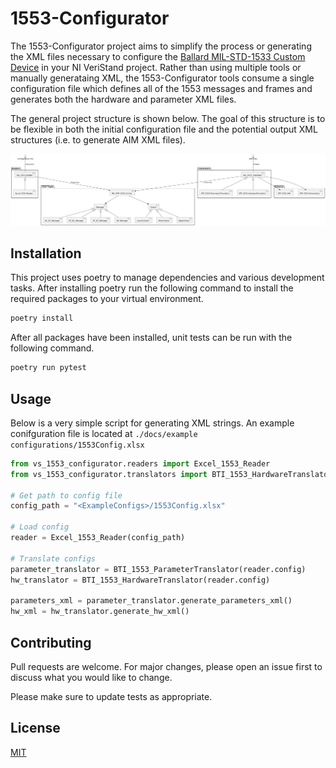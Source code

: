 # 1553-Configurator

The 1553-Configurator project aims to simplify the process or generating the XML files necessary to configure the [Ballard MIL-STD-1533 Custom Device](https://github.com/ni/niveristand-ballard-milStd1553-custom-device) in your NI VeriStand project. Rather than using multiple tools or manually generataing XML, the 1553-Configurator tools consume a single configuration file which defines all of the 1553 messages and frames and generates both the hardware and parameter XML files.

The general project structure is shown below. The goal of this structure is to be flexible in both the initial configuration file and the potential output XML structures (i.e. to generate AIM XML files).

![UML-Overview](./docs/images/project_structure.png)

## Installation

This project uses poetry to manage dependencies and various development tasks. After installing poetry run the following command to install the required packages to your virtual environment.

```bash
poetry install
```

After all packages have been installed, unit tests can be run with the following command.

```bash
poetry run pytest
```

## Usage

Below is a very simple script for generating XML strings. An example conifguration file is located at `./docs/example configurations/1553Config.xlsx`

```python
from vs_1553_configurator.readers import Excel_1553_Reader
from vs_1553_configurator.translators import BTI_1553_HardwareTranslator, BTI_1553_ParameterTranslator

# Get path to config file
config_path = "<ExampleConfigs>/1553Config.xlsx"

# Load config
reader = Excel_1553_Reader(config_path)

# Translate configs
parameter_translator = BTI_1553_ParameterTranslator(reader.config)
hw_translator = BTI_1553_HardwareTranslator(reader.config)

parameters_xml = parameter_translator.generate_parameters_xml()
hw_xml = hw_translator.generate_hw_xml()
```

## Contributing

Pull requests are welcome. For major changes, please open an issue first
to discuss what you would like to change.

Please make sure to update tests as appropriate.

## License

[MIT](https://choosealicense.com/licenses/mit/)